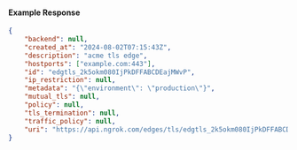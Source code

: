 <!-- Code generated for API Clients. DO NOT EDIT. -->

#### Example Response

```json
{
	"backend": null,
	"created_at": "2024-08-02T07:15:43Z",
	"description": "acme tls edge",
	"hostports": ["example.com:443"],
	"id": "edgtls_2k5okm080IjPkDFFABCDEajMWvP",
	"ip_restriction": null,
	"metadata": "{\"environment\": \"production\"}",
	"mutual_tls": null,
	"policy": null,
	"tls_termination": null,
	"traffic_policy": null,
	"uri": "https://api.ngrok.com/edges/tls/edgtls_2k5okm080IjPkDFFABCDEajMWvP"
}
```
